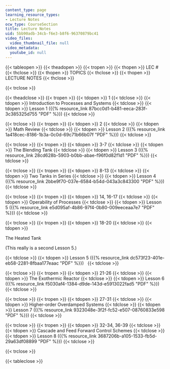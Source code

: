 ```yaml
---
content_type: page
learning_resource_types:
- Lecture Notes
ocw_type: CourseSection
title: Lecture Notes
uid: 5bb90adb-34cb-f6e3-b8f6-96370879bc41
video_files:
  video_thumbnail_file: null
video_metadata:
  youtube_id: null
---
```


{{< tableopen >}}
{{< theadopen >}}
{{< tropen >}}
{{< thopen >}}
LEC #
{{< thclose >}}
{{< thopen >}}
TOPICS
{{< thclose >}}
{{< thopen >}}
LECTURE NOTES
{{< thclose >}}

{{< trclose >}}

{{< theadclose >}}
{{< tropen >}}
{{< tdopen >}}
1
{{< tdclose >}}
{{< tdopen >}}
Introduction to Processes and Systems
{{< tdclose >}}
{{< tdopen >}}
Lesson 1 ({{% resource_link 87bcc0d1-b481-eeca-283f-3c385325d755 "PDF" %}})
{{< tdclose >}}

{{< trclose >}}
{{< tropen >}}
{{< tdopen >}}
2
{{< tdclose >}}
{{< tdopen >}}
Math Review
{{< tdclose >}}
{{< tdopen >}}
Lesson 2 ({{% resource_link 1a418cec-8186-1b3a-0c0d-69c71b66b07f "PDF" %}})
{{< tdclose >}}

{{< trclose >}}
{{< tropen >}}
{{< tdopen >}}
3-7
{{< tdclose >}}
{{< tdopen >}}
The Blending Tank
{{< tdclose >}}
{{< tdopen >}}
Lesson 3 ({{% resource_link 28cd628b-5903-b0bb-abae-f96f0d82f1d1 "PDF" %}})
{{< tdclose >}}

{{< trclose >}}
{{< tropen >}}
{{< tdopen >}}
8-13
{{< tdclose >}}
{{< tdopen >}}
Two Tanks in Series
{{< tdclose >}}
{{< tdopen >}}
Lesson 4 ({{% resource_link 2bbe9f70-037e-6584-b54d-043a3c843300 "PDF" %}})
{{< tdclose >}}

{{< trclose >}}
{{< tropen >}}
{{< tdopen >}}
14, 16-17
{{< tdclose >}}
{{< tdopen >}}
Operability of Processes
{{< tdclose >}}
{{< tdopen >}}
Lesson 5 ({{% resource_link e5d095af-4b86-97f4-0b80-009eeceaa7e7 "PDF" %}})
{{< tdclose >}}

{{< trclose >}}
{{< tropen >}}
{{< tdopen >}}
18-20
{{< tdclose >}}
{{< tdopen >}}


The Heated Tank

(This really is a second Lesson 5.)


{{< tdclose >}}
{{< tdopen >}}
Lesson 5 ({{% resource_link dc573f23-401e-eb58-2281-8fbaa177eaac "PDF" %}})  
{{< tdclose >}}

{{< trclose >}}
{{< tropen >}}
{{< tdopen >}}
21-26
{{< tdclose >}}
{{< tdopen >}}
The Exothermic Reactor
{{< tdclose >}}
{{< tdopen >}}
Lesson 6 ({{% resource_link f5030af4-1384-d9de-143d-e5913022fad5 "PDF" %}})
{{< tdclose >}}

{{< trclose >}}
{{< tropen >}}
{{< tdopen >}}
27-31
{{< tdclose >}}
{{< tdopen >}}
Higher-order Overdamped Systems
{{< tdclose >}}
{{< tdopen >}}
Lesson 7 ({{% resource_link 9323048e-3f2f-fc52-e507-08760833e598 "PDF" %}})
{{< tdclose >}}

{{< trclose >}}
{{< tropen >}}
{{< tdopen >}}
32-34, 36-39
{{< tdclose >}}
{{< tdopen >}}
Cascade and Feed Forward Control Schemes
{{< tdclose >}}
{{< tdopen >}}
Lesson 8 ({{% resource_link 3687206b-a105-1533-fb5d-29a63df08899 "PDF" %}})
{{< tdclose >}}

{{< trclose >}}

{{< tableclose >}}